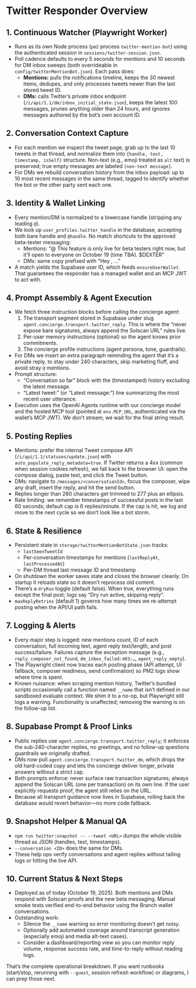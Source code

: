 # Twitter Responder Overview

## 1. Continuous Watcher (Playwright Worker)
- Runs as its own Node process (`pm2` process `twitter-mention-bot`) using the authenticated session in `sessions/twitter-session.json`.
- Poll cadence defaults to every 5 seconds for mentions and 10 seconds for DM inbox sweeps (both overrideable in `config/twitterMentionBot.json`). Each pass does:
  - **Mentions:** pulls the notifications timeline, keeps the 30 newest items, dedupes, and only processes tweets newer than the last stored tweet ID.
  - **DMs:** calls Twitter’s private inbox endpoint (`/i/api/1.1/dm/inbox_initial_state.json`), keeps the latest 100 messages, prunes anything older than 24 hours, and ignores messages authored by the bot’s own account ID.

## 2. Conversation Context Capture
- For each mention we inspect the tweet page, grab up to the last 10 tweets in that thread, and normalize them into `{handle, text, timestamp, isSelf}` structure. Non-text (e.g., emoji treated as `alt` text) is preserved; true empty messages are labeled `[non-text message]`.
- For DMs we rebuild conversation history from the inbox payload: up to 10 most recent messages in the same thread, tagged to identify whether the bot or the other party sent each one.

## 3. Identity & Wallet Linking
- Every mention/DM is normalized to a lowercase handle (stripping any leading `@`).
- We look up `user_profiles.twitter_handle` in the database, accepting both bare handle and `@handle`. No match shortcuts to the approved beta-tester messaging:
  - Mentions: “@<handle> This feature is only live for beta testers right now, but it’ll open to everyone on October 19 (time TBA). $DEXTER”
  - DMs: same copy prefixed with “Hey <handle>, …”
- A match yields the Supabase user ID, which feeds `ensureUserWallet`. That guarantees the responder has a managed wallet and an MCP JWT to act with.

## 4. Prompt Assembly & Agent Execution
- We fetch three instruction blocks before calling the concierge agent:
  1. The transport segment stored in Supabase under slug `agent.concierge.transport.twitter_reply`. This is where the “never expose bare signatures, always append the Solscan URL” rules live.
  2. Per-user memory instructions (optional) so the agent knows prior commitments.
  3. The concierge profile instructions (agent persona, tone, guardrails).
- For DMs we insert an extra paragraph reminding the agent that it’s a private reply, to stay under 240 characters, skip marketing fluff, and avoid stray `@` mentions.
- Prompt structure:
  - “Conversation so far” block with the (timestamped) history excluding the latest message.
  - “Latest tweet:” (or “Latest message:”) line summarizing the most recent user utterance.
- Execution uses the OpenAI Agents runtime with our concierge model and the hosted MCP tool (pointed at `env.MCP_URL`, authenticated via the wallet’s MCP JWT). We don’t stream; we wait for the final string result.

## 5. Posting Replies
- Mentions: prefer the internal Tweet compose API (`/i/api/1.1/statuses/update.json`) with `auto_populate_reply_metadata=true`. If Twitter returns a 4xx (common when session cookies refresh), we fall back to the browser UI: open the compose dialog, paste text, and click the Tweet button.
- DMs: navigate to `/messages/<conversationId>`, focus the composer, wipe any draft, insert the reply, and hit the send button.
- Replies longer than 280 characters get trimmed to 277 plus an ellipsis.
- Rate limiting: we remember timestamps of successful posts in the last 60 seconds; default cap is 6 replies/minute. If the cap is hit, we log and move to the next cycle so we don’t look like a bot storm.

## 6. State & Resilience
- Persistent state in `storage/twitterMentionBotState.json` tracks:
  - `lastSeenTweetId`
  - Per-conversation timestamps for mentions (`lastReplyAt`, `lastProcessedAt`)
  - Per-DM thread last message ID and timestamp
- On shutdown the worker saves state and closes the browser cleanly. On startup it reloads state so it doesn’t reprocess old content.
- There’s a `dryRun` toggle (default false). When true, everything runs except the final post; logs say “Dry run active, skipping reply”.
- `maxReplyRetries` (default 1) governs how many times we re-attempt posting when the API/UI path fails.

## 7. Logging & Alerts
- Every major step is logged: new mentions count, ID of each conversation, full incoming text, agent reply text/length, and post success/failure. Failures capture the exception message (e.g., `reply_composer_not_found`, `dm_inbox_failed:403:…`, `agent_reply_empty`).
- The Playwright client now traces each posting phase (API attempt, UI fallback, composer readiness, send confirmation) so PM2 logs show where time is spent.
- Known nuisance: when scraping mention history, Twitter’s bundled scripts occasionally call a function named `__name` that isn’t defined in our sandboxed evaluate context. We shim it to a no-op, but Playwright still logs a warning. Functionality is unaffected; removing the warning is on the follow-up list.

## 8. Supabase Prompt & Proof Links
- Public replies use `agent.concierge.transport.twitter_reply`; it enforces the sub-240-character replies, no greetings, and no follow-up questions guardrails we originally drafted.
- DMs now pull `agent.concierge.transport.twitter_dm`, which drops the old hard-coded copy and lets the concierge deliver longer, private answers without a strict cap.
- Both prompts enforce: never surface raw transaction signatures; always append the Solscan URL (one per transaction) on its own line. If the user explicitly requests proof, the agent still relies on the URL.
- Because all transport guidance now lives in Supabase, rolling back the database would revert behavior—no more code fallback.

## 9. Snapshot Helper & Manual QA
- `npm run twitter:snapshot -- --tweet <URL>` dumps the whole visible thread as JSON (handles, text, timestamps).
- `--conversation <ID>` does the same for DMs.
- These help ops verify conversations and agent replies without tailing logs or hitting the live API.

## 10. Current Status & Next Steps
- Deployed as of today (October 19, 2025). Both mentions and DMs respond with Solscan proofs and the new beta messaging. Manual smoke tests verified end-to-end behavior using the Branch wallet conversations.
- Outstanding work:
  - Silence the `__name` warning so error monitoring doesn’t get noisy.
  - Optionally add automated coverage around transcript generation (especially emoji and media alt-text cases).
  - Consider a dashboard/reporting view so you can monitor reply volume, response success rate, and time-to-reply without reading logs.

That’s the complete operational breakdown. If you want runbooks (start/stop, rerunning with `--guest`, session refresh workflow) or diagrams, I can prep those next.
